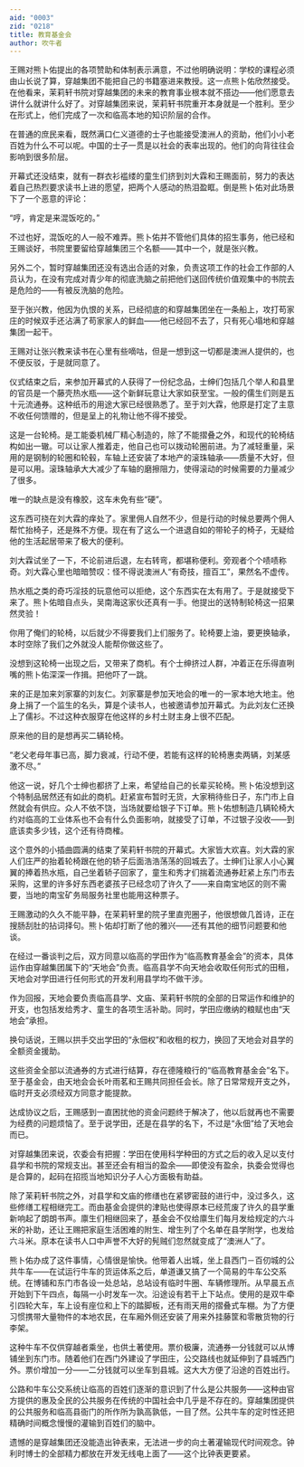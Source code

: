 ```yaml
---
aid: "0003"
zid: "0218"
title: 教育基金会
author: 吹牛者
---
```


王赐对熊卜佑提出的各项赞助和体制表示满意，不过他明确说明：学校的课程必须由山长说了算，穿越集团不能把自己的书籍塞进来教授。这一点熊卜佑欣然接受。在他看来，茉莉轩书院对穿越集团的未来的教育事业根本就不搭边——他们愿意去讲什么就讲什么好了。对穿越集团来说，茉莉轩书院重开本身就是一个胜利。至少在形式上，他们完成了一次和临高本地的知识阶层的合作。

在普通的庶民来看，既然满口仁义道德的士子也能接受澳洲人的资助，他们小小老百姓为什么不可以呢。中国的士子一贯是以社会的表率出现的。他们的向背往往会影响到很多阶层。

开幕式还没结束，就有一群衣衫褴缕的童生们挤到刘大霖和王赐面前，努力的表达着自己热烈要求读书上进的愿望，把两个人感动的热泪盈眶。倒是熊卜佑对此场景下了一个恶意的评论：

“哼，肯定是来混饭吃的。”

不过也好，混饭吃的人一般不难弄。熊卜佑并不管他们具体的招生事务，他已经和王赐谈好，书院里要留给穿越集团三个名额——其中一个，就是张兴教。

另外二个，暂时穿越集团还没有选出合适的对象，负责这项工作的社会工作部的人员认为，在没有完成对青少年的彻底洗脑之前把他们送回传统价值观集中的书院去是危险的——有被反洗脑的危险。

至于张兴教，他因为仇恨的关系，已经彻底的和穿越集团坐在一条船上，攻打苟家庄的时候双手还沾满了苟家家人的鲜血——他已经回不去了，只有死心塌地和穿越集团一起干。

王赐对让张兴教来读书在心里有些嘀咕，但是一想到这一切都是澳洲人提供的，也不便反驳，于是就同意了。

仪式结束之后，来参加开幕式的人获得了一份纪念品，士绅们包括几个举人和县里的官员是一个藤壳热水瓶——这个新鲜玩意让大家如获至宝。一般的儒生们则是五十元流通券。这种纸币的用途大家已经很熟悉了。至于刘大霖，他原是打定了主意不收任何馈赠的，但是呈上的礼物让他不得不接受。

这是一台轮椅。是工能委机械厂精心制造的，除了不能摺叠之外，和现代的轮椅结构如出一辙。可以让家人推着走，他自己也可以拨动轮圈前进。为了减轻重量，采用的是钢制的轮圈和轮毂，车轴上还安装了本地产的滚珠轴承——质量不大好，但是可以用。滚珠轴承大大减少了车轴的磨擦阻力，使得滚动的时候需要的力量减少了很多。

唯一的缺点是没有橡胶，这车未免有些“硬”。

这东西可挠在刘大霖的痒处了。家里佣人自然不少，但是行动的时候总要两个佣人帮忙抬椅子，还是殊不方便。现在有了这么一个进退自如的带轮子的椅子，无疑给他的生活起居带来了极大的便利。

刘大霖试坐了一下，不论前进后退，左右转弯，都堪称便利。旁观者个个啧啧称奇。刘大霖心里也暗暗赞叹：怪不得说澳洲人“有奇技，擅百工”，果然名不虚传。

热水瓶之类的奇巧淫技的玩意他可以拒绝，这个东西实在太有用了。于是就接受下来了。熊卜佑暗自点头，吴南海这家伙还真有一手。他提出的送特制轮椅这一招果然灵验！

你用了俺们的轮椅，以后就少不得要我们上们服务了。轮椅要上油，要更换轴承，本时空除了我们之外就没人能帮你做这些了。

没想到这轮椅一出现之后，又带来了商机。有个士绅挤过人群，冲着正在乐得直咧嘴的熊卜佑深深一作揖。把他吓了一跳。

来的正是加来刘家寨的刘友仁。刘家寨是参加天地会的唯一的一家本地大地主。他身上捐了一个监生的名头，算是个读书人，也被邀请参加开幕式。为此刘友仁还换上了儒衫。不过这种衣服穿在他这样的乡村土财主身上很不匹配。

原来他的目的是想再买二辆轮椅。

“老父老母年事已高，脚力衰减，行动不便，若能有这样的轮椅惠卖两辆，刘某感激不尽。”

他这一说，好几个士绅也都挤了上来，希望给自己的长辈买轮椅。熊卜佑没想到这个特制品居然还有如此的商机。赶紧宣布暂时无货，大家稍待些日子，东门市上自然就会有供应。众人不依不饶，当场就要给银子下订单。熊卜佑想制造几辆轮椅大约对临高的工业体系也不会有什么负面影响，就接受了订单，不过银子没收——到底该卖多少钱，这个还有待商榷。

这个意外的小插曲圆满的结束了茉莉轩书院的开幕式。大家皆大欢喜。刘大霖的家人们庄严的抬着轮椅跟在他的轿子后面浩浩荡荡的回城去了。士绅们让家人小心翼翼的捧着热水瓶，自己坐着轿子回家了，童生和秀才们揣着流通券赶紧上东门市去采购，这里的许多好东西老婆孩子已经念叨了许久了——来自南宝地区的则不需要，当地的南宝矿务局服务社里也能用这种票子。

王赐激动的久久不能平静，在茉莉轩里的院子里直兜圈子，他很想做几首诗，正在搜肠刮肚的拈词择句。熊卜佑却打断了他的雅兴——还有其他的细节问题要和他谈。

在经过一番谈判之后，双方同意以临高的学田作为“临高教育基金会”的资本，具体运作由穿越集团属下的“天地会”负责。临高县学不向天地会收取任何形式的田租，天地会对学田进行任何形式的开发利用县学均不做干涉。

作为回报，天地会要负责临高县学、文庙、茉莉轩书院的全部的日常运作和维护的开支，也包括发给秀才、童生的各项生活补助。同时，学田应缴纳的粮赋也由“天地会”承担。

换句话说，王赐以拱手交出学田的“永佃权”和收租的权力，换回了天地会对县学的全额资金援助。

这些资金全部以流通券的方式进行结算，存在德隆粮行的“临高教育基金会”名下。至于基金会，由天地会会长叶雨茗和王赐共同担任会长。除了日常常规开支之外，临时开支必须经双方同意才能提款。

达成协议之后，王赐感到一直困扰他的资金问题终于解决了，他以后就再也不需要为经费的问题烦恼了。至于说学田，还是在县学的名下，不过是“永佃”给了天地会而已。

对穿越集团来说，农委会有把握：学田在使用科学种田的方式之后的收入足以支付县学和书院的常规支出。甚至还会有相当的盈余——即使没有盈余，执委会觉得也是合算的，起码在招揽当地知识分子人心方面极有助益。

除了茉莉轩书院之外，对县学和文庙的修缮也在紧锣密鼓的进行中，没过多久，这些修缮工程相继完工。而由基金会提供的津贴也使得原本已经荒废了许久的县学重新响起了朗朗书声。廪生们相继回来了，基金会不仅给廪生们每月发给规定的六斗米的补助，还让王赐把家庭生活困难的附生、增生列了个名单在县学附学，也发给六斗米。原本在读书人口中声誉不大好的髡贼们忽然就变成了“澳洲人”了。

熊卜佑办成了这件事情，心情很是愉快。他带着人出城，坐上县西门－百仞城的公共牛车——在试运行牛车的货运体系之后，单道谦又搞了一个简易的牛车公交系统。在博铺和东门市各设一处总站，总站设有临时牛圈、车辆修理所。从早晨五点开始到下午四点，每隔一小时发车一次。沿途设有若干上下站点。使用的是双牛牵引四轮大车，车上设有座位和上下的踏脚板，还有雨天用的摺叠式车棚。为了方便习惯携带大量物件的本地农民，在车厢外侧还安装了用来外挂藤筐和零散货物的行李架。

这种牛车不仅供穿越者乘坐，也供土著使用。票价极廉，流通券一分钱就可以从博铺坐到东门市。随着他们在西门外建设了学田庄，公交路线也就延伸到了县城西门外。票价增加一分——二分钱就可以坐车到县城。这大大方便了沿途的百姓出行。

公路和牛车公交系统让临高的百姓们逐渐的意识到了什么是公共服务——这种由官方提供的惠及全民的公共服务在传统的中国社会中几乎是不存在的。穿越集团提供的公共服务和临高县衙门的所作所为孰高孰低，一目了然。公共牛车的定时性还把精确时间概念慢慢的灌输到百姓们的脑中。

遗憾的是穿越集团还没能造出钟表来，无法进一步的向土著灌输现代时间观念。钟利时博士的全部精力都放在开发无线电上面了——这个比钟表更要紧。
